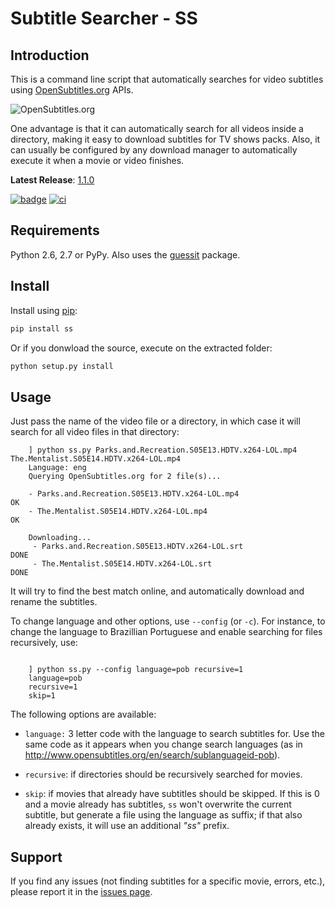 # Subtitle Searcher - SS #

## Introduction ##

This is a command line script that automatically searches for video 
subtitles using [OpenSubtitles.org](http://www.opensubtitles.org ) APIs.

![OpenSubtitles.org](http://static.opensubtitles.org/gfx/logo-transparent.png)

One advantage is that it can automatically search for all videos inside a directory, making it 
easy to download subtitles for TV shows packs. Also, it can usually be configured by any download 
manager to automatically execute it when a movie or video finishes.

**Latest Release**: [1.1.0](https://github.com/nicoddemus/ss/releases/tag/1.1.0)

[![badge](https://pypip.in/d/ss/badge.png)](https://crate.io/packages/ss) [![ci](https://secure.travis-ci.org/nicoddemus/ss.png?branch=master)](https://travis-ci.org/nicoddemus/ss)

## Requirements ##

Python 2.6, 2.7 or PyPy.
Also uses the [guessit](https://github.com/wackou/guessit) package.

## Install ##

Install using [pip](http://www.pip-installer.org):

```bash
pip install ss
```

Or if you donwload the source, execute on the extracted folder:

```bash
python setup.py install
```

## Usage ##

Just pass the name of the video file or a directory, in which case it will
search for all video files in that directory:

```
    ] python ss.py Parks.and.Recreation.S05E13.HDTV.x264-LOL.mp4 The.Mentalist.S05E14.HDTV.x264-LOL.mp4
    Language: eng
    Querying OpenSubtitles.org for 2 file(s)...
    
    - Parks.and.Recreation.S05E13.HDTV.x264-LOL.mp4                       OK
    - The.Mentalist.S05E14.HDTV.x264-LOL.mp4                              OK
    
    Downloading...
     - Parks.and.Recreation.S05E13.HDTV.x264-LOL.srt                      DONE
     - The.Mentalist.S05E14.HDTV.x264-LOL.srt                             DONE
``` 

It will try to find the best match online, and automatically download and rename the subtitles.

To change language and other options, use `--config` (or `-c`). For instance, to change 
the language to Brazillian Portuguese and enable searching for files recursively, use:

```

    ] python ss.py --config language=pob recursive=1
    language=pob
    recursive=1
    skip=1
```

The following options are available:

* `language:` 3 letter code with the language to search subtitles for. Use the same code as it 
  appears when you change search languages (as in http://www.opensubtitles.org/en/search/sublanguageid-pob).

* `recursive`: if directories should be recursively searched for movies.

* `skip`: if movies that already have subtitles should be skipped. If this is 0 and a movie 
  already has subtitles, `ss` won't overwrite the current subtitle, but generate a file using
  the language as suffix; if that also already exists, it will use an additional *"ss"* prefix.


## Support ##

If you find any issues (not finding subtitles for a specific movie, errors, etc.), please report it in the 
[issues page](https://github.com/nicoddemus/ss/issues).



